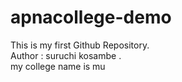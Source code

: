 # apnacollege-demo
This is my first Github Repository. 
<br>
Author : suruchi kosambe .
<br>
my college name is mu
